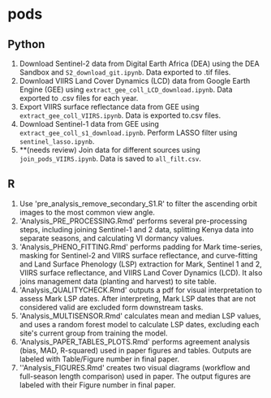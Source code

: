 # pods

## Python

1. Download Sentinel-2 data from Digital Earth Africa (DEA) using the DEA Sandbox and `S2_download_git.ipynb`. Data exported to .tif files.
2. Download VIIRS Land Cover Dynamics (LCD) data from Google Earth Engine (GEE) using `extract_gee_coll_LCD_download.ipynb`. Data exported to .csv files for each year.
3. Export VIIRS surface reflectance data from GEE using `extract_gee_coll_VIIRS.ipynb`. Data is exported to.csv files.
4. Download Sentinel-1 data from GEE using `extract_gee_coll_s1_download.ipynb`. Perform LASSO filter using `sentinel_lasso.ipynb`.
5. **(needs review) Join data for different sources using `join_pods_VIIRS.ipynb`. Data is saved to `all_filt.csv`.

## R

1. Use 'pre_analysis_remove_secondary_S1.R' to filter the ascending orbit images to the most common view angle.
2. 'Analysis_PRE_PROCESSING.Rmd' performs several pre-processing steps, including joining Sentinel-1 and 2 data, splitting Kenya data into separate seasons, and calculating VI dormancy values.
3. 'Analysis_PHENO_FITTING.Rmd' performs padding for Mark time-series, masking for Sentinel-2 and VIIRS surface reflectance, and curve-fitting and Land Surface Phenology (LSP) extraction for Mark, Sentinel 1 and 2, VIIRS surface reflectance, and VIIRS Land Cover Dynamics (LCD). It also joins management data (planting and harvest) to site table.
4. 'Analysis_QUALITYCHECK.Rmd' outputs a pdf for visual interpretation to assess Mark LSP dates. After interpreting, Mark LSP dates that are not considered valid are excluded form downstream tasks.
5. 'Analysis_MULTISENSOR.Rmd' calculates mean and median LSP values, and uses a random forest model to calculate LSP dates, excluding each site's current group from training the model.
6. 'Analysis_PAPER_TABLES_PLOTS.Rmd' performs agreement analysis (bias, MAD, R-squared) used in paper figures and tables. Outputs are labeled with Table/Figure number in final paper.
7. ''Analysis_FIGURES.Rmd' creates two visual diagrams (workflow and full-season length comparison) used in paper. The output figures are labeled with their Figure number in final paper. 

